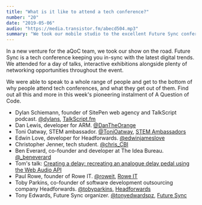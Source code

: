 ```yaml
---
title: "What is it like to attend a tech conference?"
number: "20"
date: "2019-05-06"
audio: "https://media.transistor.fm/abecd504.mp3"
summary: "We took our mobile studio to the excellent Future Sync conference."
---
```


In a new venture for the aQoC team, we took our show on the road. Future Sync is a tech conference keeping you in-sync with the latest digital trends. We attended for a day of talks, interactive exhibitions alongside plenty of networking opportunities throughout the event.

We were able to speak to a whole range of people and get to the bottom of why people attend tech conferences, and what they get out of them. Find out all this and more in this week's pioneering instalment of A Question of Code.

* Dylan Schiemann, founder of SitePen web agency and TalkScript podcast. [@dylans](https://twitter.com/dylans), [TalkScript.fm](https://www.sitepen.com/blog/category/podcast/)
* Dan Lewis, developer for ARM. [@DanTheOrange](https://twitter.com/DanTheOrange)
* Toni Oatway, STEM ambassador. [@ToniOatway](https://twitter.com/ToniOatway), [STEM Ambassadors](https://www.stem.org.uk/stem-ambassadors)
* Edwin Love, developer for Headforwards. [@edwinjameslove](https://twitter.com/edwinjameslove)
* Christopher Jenner, tech student. [@chris_CBI](https://twitter.com/chris_CBI)
* Ben Everard, co-founder and developer at The Idea Bureau. [@_beneverard](https://twitter.com/_beneverard)
* Tom's talk: [Creating a delay: recreating an analogue delay pedal using the Web Audio API](https://hardcore-jang-f0e618.netlify.com/)
* Paul Rowe, founder of Rowe IT. [@roweit](https://twitter.com/roweit), [Rowe IT](https://www.roweit.co.uk/)
* Toby Parkins, co-founder of software development outsourcing company Headforwards. [@tobyparkins](https://twitter.com/tobyparkins), [Headforwards](https://www.headforwards.com/)
* Tony Edwards, Future Sync organizer. [@tonyedwardspz](https://twitter.com/tonyedwardspz), [Future Sync](https://futuresync.co.uk/)
